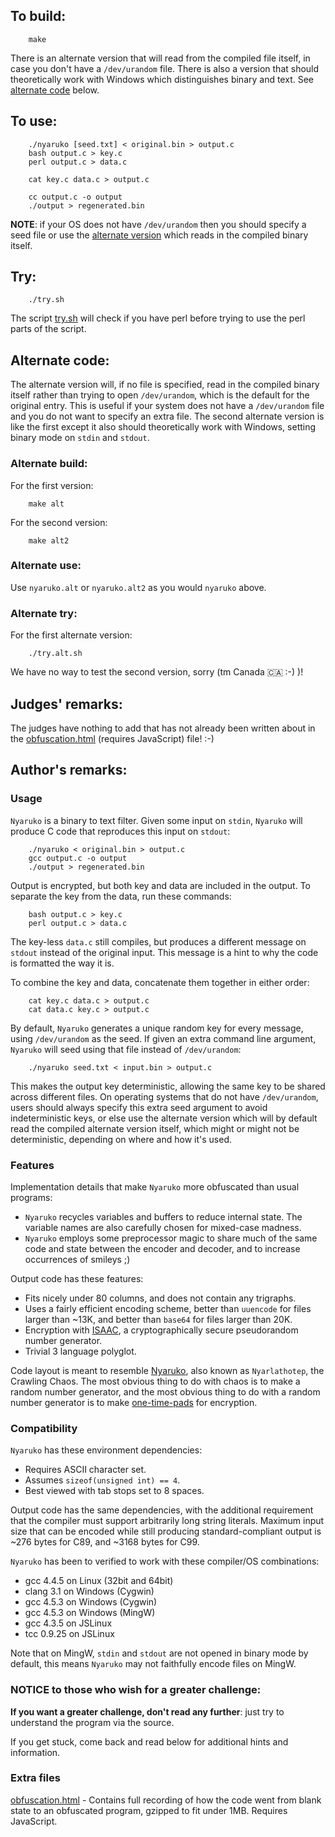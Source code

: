 ## To build:

``` <!---sh-->
    make
```

There is an alternate version that will read from the compiled file itself, in
case you don't have a `/dev/urandom` file. There is also a version that should
theoretically work with Windows which distinguishes binary and text. See
[alternate code](#alternate-code) below.


## To use:

``` <!---sh-->
    ./nyaruko [seed.txt] < original.bin > output.c
    bash output.c > key.c
    perl output.c > data.c

    cat key.c data.c > output.c

    cc output.c -o output
    ./output > regenerated.bin
```

**NOTE**: if your OS does not have `/dev/urandom` then you should specify a seed
file or use the [alternate version](#alternate-code) which reads in the compiled
binary itself.


## Try:

``` <!---sh-->
    ./try.sh
```

The script [try.sh](%%REPO_URL%%/2012/omoikane/try.sh) will check if you have perl before trying to use the
perl parts of the script.


## Alternate code:

The alternate version will, if no file is specified, read in the compiled binary
itself rather than trying to open `/dev/urandom`, which is the default for the
original entry. This is useful if your system does not have a `/dev/urandom`
file and you do not want to specify an extra file. The second alternate version
is like the first except it also should theoretically work with Windows, setting
binary mode on `stdin` and `stdout`.


### Alternate build:

For the first version:


``` <!---sh-->
    make alt
```

For the second version:

``` <!---sh-->
    make alt2
```


### Alternate use:

Use `nyaruko.alt` or `nyaruko.alt2` as you would `nyaruko` above.


### Alternate try:

For the first alternate version:

``` <!---sh-->
    ./try.alt.sh
```

We have no way to test the second version, sorry (tm Canada 🇨🇦 :-) )!


## Judges' remarks:

The judges have nothing to add that has not already been written about in the
[obfuscation.html](obfuscation.html) (requires JavaScript) file!  :-)


## Author's remarks:

### Usage

`Nyaruko` is a binary to text filter.  Given some input on `stdin`,
`Nyaruko` will produce C code that reproduces this input on `stdout`:

``` <!---sh-->
    ./nyaruko < original.bin > output.c
    gcc output.c -o output
    ./output > regenerated.bin
```

Output is encrypted, but both key and data are included in the output.
To separate the key from the data, run these commands:

``` <!---sh-->
    bash output.c > key.c
    perl output.c > data.c
```

The key-less `data.c` still compiles, but produces a different message
on `stdout` instead of the original input.  This message is a hint to
why the code is formatted the way it is.

To combine the key and data, concatenate them together in either
order:

``` <!---sh-->
    cat key.c data.c > output.c
    cat data.c key.c > output.c
```

By default, `Nyaruko` generates a unique random key for every message,
using `/dev/urandom` as the seed.  If given an extra command line
argument, `Nyaruko` will seed using that file instead of `/dev/urandom`:

``` <!---sh-->
    ./nyaruko seed.txt < input.bin > output.c
```

This makes the output key deterministic, allowing the same key to be shared
across different files.  On operating systems that do not have `/dev/urandom`,
users should always specify this extra seed argument to avoid indeterministic
keys, or else use the alternate version which will by default read the compiled
alternate version itself, which might or might not be deterministic, depending
on where and how it's used.


### Features

Implementation details that make `Nyaruko` more obfuscated than usual
programs:

* `Nyaruko` recycles variables and buffers to reduce internal state.
 The variable names are also carefully chosen for mixed-case
 madness.
* `Nyaruko` employs some preprocessor magic to share much of the same
 code and state between the encoder and decoder, and to increase
 occurrences of smileys ;)

Output code has these features:

* Fits nicely under 80 columns, and does not contain any trigraphs.
* Uses a fairly efficient encoding scheme, better than `uuencode` for
 files larger than ~13K, and better than `base64` for files larger
 than 20K.
* Encryption with [ISAAC](https://en.wikipedia.org/wiki/ISAAC_&lpar;cipher&rpar;), a
cryptographically secure pseudorandom number generator.
* Trivial 3 language polyglot.

Code layout is meant to resemble
[Nyaruko](https://en.wikipedia.org/wiki/Nyarlathotep), also known as
`Nyarlathotep`, the Crawling Chaos.  The most obvious thing to do with chaos is
to make a random number generator, and the most obvious thing to do with a
random number generator is to make
[one-time-pads](https://en.wikipedia.org/wiki/One-time_pad) for encryption.


### Compatibility

`Nyaruko` has these environment dependencies:

* Requires ASCII character set.
* Assumes `sizeof(unsigned int) == 4`.
* Best viewed with tab stops set to 8 spaces.

Output code has the same dependencies, with the additional
requirement that the compiler must support arbitrarily long string
literals.  Maximum input size that can be encoded while still
producing standard-compliant output is ~276 bytes for C89, and ~3168
bytes for C99.

`Nyaruko` has been to verified to work with these compiler/OS
combinations:

* gcc 4.4.5 on Linux (32bit and 64bit)
* clang 3.1 on Windows (Cygwin)
* gcc 4.5.3 on Windows (Cygwin)
* gcc 4.5.3 on Windows (MingW)
* gcc 4.3.5 on JSLinux
* tcc 0.9.25 on JSLinux

Note that on MingW, `stdin` and `stdout` are not opened in binary mode by
default, this means `Nyaruko` may not faithfully encode files on MingW.


### NOTICE to those who wish for a greater challenge:

**If you want a greater challenge, don't read any further**:
just try to understand the program via the source.

If you get stuck, come back and read below for additional hints and information.


### Extra files

[obfuscation.html](obfuscation.html) - Contains full recording of how the code went from
blank state to an obfuscated program, gzipped to fit under 1MB. Requires
JavaScript.


<!--

    Copyright © 1984-2024 by Landon Curt Noll. All Rights Reserved.

    You are free to share and adapt this file under the terms of this license:

        Creative Commons Attribution-ShareAlike 4.0 International (CC BY-SA 4.0)

    For more information, see:

        https://creativecommons.org/licenses/by-sa/4.0/

-->
